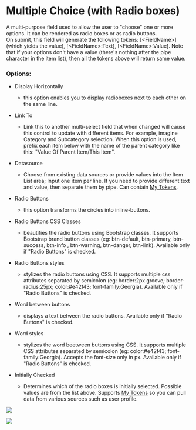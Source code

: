 # Multiple Choice \(with Radio boxes\)

A multi-purpose field used to allow the user to "choose" one or more options. It can be rendered as radio boxes or as radio buttons.  
On submit, this field will generate the following tokens: \[&lt;FieldName&gt;\] \(which yields the value\), \[&lt;FieldName&gt;:Text\], \[&lt;FieldName&gt;:Value\]. Note that if your options don't have a value \(there's nothing after the pipe character in the item list\), then all the tokens above will return same value.

### Options:

* Display Horizontally

  * this option enables you to display radioboxes next to each other on the same line.

* Link To

  * Link this to another multi-select field that when changed will cause this control to update with different items. For example, imagine Category and Subcategory selection. When this option is used, prefix each item below with the name of the parent category like this: "Value Of Parent Item/This Item". 

* Datasource

  * Choose from existing data sources or provide values into the Item List area; Input one item per line. If you need to provide different text and value, then separate them by pipe. Can contain [My Tokens](/my-tokens/index.html).

* Radio Buttons

  * this option transforms the circles into inline-buttons.

* Radio Buttons CSS Classes

  * beautifies the radio buttons using Bootstrap classes. It supports Bootstrap brand button classes \(eg: btn-default, btn-primary, btn-success, btn-info , btn-warning, btn-danger, btn-link\). Available only if "Radio Buttons" is checked.

* Radio Buttons styles

  * stylizes the radio buttons using CSS. It supports multiple css attributes separated by semicolon \(eg: border:2px groove; border-radius:25px; color:\#e42f43; font-family:Georgia\). Available only if "Radio Buttons" is checked.

* Word between buttons

  * displays a text between the radio buttons. Available only if "Radio Buttons" is checked.

* Word styles

  * stylizes the word beetween buttons using CSS. It supports multiple CSS attributes separated by semicolon \(eg: color:\#e42f43; font-family:Georgia\). Accepts the font-size only in px. Available only if "Radio Buttons" is checked.

* Initially Checked

  * Determines which of the radio boxes is initially selected. Possible values are from the list above. Supports [My Tokens](/my-tokens/index.html) so you can pull data from various sources such as user profile.   

![](https://s3.amazonaws.com/static.dnnsharp.com/documentation/2017/07/chrome_2017-07-11_15-14-07.png)

![](https://s3.amazonaws.com/static.dnnsharp.com/documentation/2017/07/chrome_2017-07-11_15-14-57.png)

